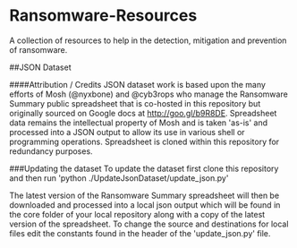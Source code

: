 # Ransomware-Resources
A collection of resources to help in the detection, mitigation and prevention of ransomware.

##JSON Dataset

####Attribution / Credits
JSON dataset work is based upon the many efforts of Mosh (@nyxbone) and @cyb3rops who manage the Ransomware Summary public spreadsheet that is co-hosted in this repository but originally sourced on Google docs at http://goo.gl/b9R8DE. Spreadsheet data remains the intellectual property of Mosh and is taken 'as-is' and processed into a JSON output to allow its use in various shell or programming operations. Spreadsheet is cloned within this repository for redundancy purposes.

###Updating the dataset
To update the dataset first clone this repository and then run 'python ./UpdateJsonDataset/update_json.py'

The latest version of the Ransomware Summary spreadsheet will then be downloaded and processed into a local json output which will be found in the core folder of your local repository along with a copy of the latest version of the spreadsheet. To change the source and destinations for local files edit the constants found in the header of the 'update_json.py' file.
